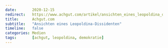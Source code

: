 ```yaml
---
date:       2020-12-15
redirect:   https://www.achgut.com/artikel/ansichten_eines_leopoldina_dissidenten
title:      Achgut.com
subtitle:   "Ansichten eines Leopoldina-Dissidenten"
timeline:   false
categories: Medien
tags:       [achgut, leopoldina, demokratie]
---
```

